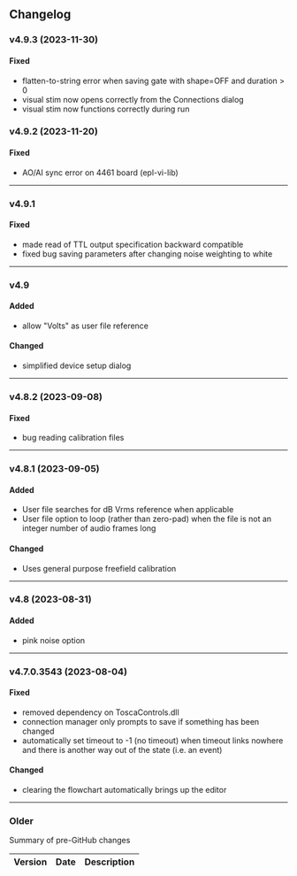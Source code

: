 ## Changelog

### v4.9.3 (2023-11-30)
#### Fixed
- flatten-to-string error when saving gate with shape=OFF and duration > 0
- visual stim now opens correctly from the Connections dialog
- visual stim now functions correctly during run

### v4.9.2 (2023-11-20)

#### Fixed
- AO/AI sync error on 4461 board (epl-vi-lib) 

---

### v4.9.1

#### Fixed
- made read of TTL output specification backward compatible
- fixed bug saving parameters after changing noise weighting to white

---

### v4.9

#### Added

- allow "Volts" as user file reference

#### Changed

- simplified device setup dialog

---

### v4.8.2 (2023-09-08)

#### Fixed
- bug reading calibration files

---

### v4.8.1 (2023-09-05)

#### Added
- User file searches for dB Vrms reference when applicable
- User file option to loop (rather than zero-pad) when the file is not an integer number of audio frames long
  
#### Changed
- Uses general purpose freefield calibration

---

### v4.8 (2023-08-31)
  
#### Added
- pink noise option
 
---

### v4.7.0.3543 (2023-08-04)

#### Fixed
- removed dependency on ToscaControls.dll
- connection manager only prompts to save if something has been changed
- automatically set timeout to -1 (no timeout) when timeout links nowhere and there is another way out of the state (i.e. an event)  

#### Changed
- clearing the flowchart automatically brings up the editor  

---

### Older
Summary of pre-GitHub changes

| Version | Date | Description |
| --- | --- | --- |












